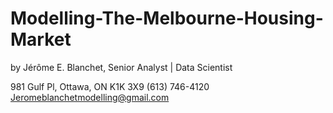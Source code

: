 # Modelling-The-Melbourne-Housing-Market

by Jérôme E. Blanchet, Senior Analyst | Data Scientist

981 Gulf Pl, Ottawa, ON K1K 3X9 (613) 746-4120 Jeromeblanchetmodelling@gmail.com
